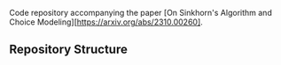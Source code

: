 Code repository accompanying the paper [On Sinkhorn's Algorithm and Choice Modeling][https://arxiv.org/abs/2310.00260]. 

## Repository Structure

